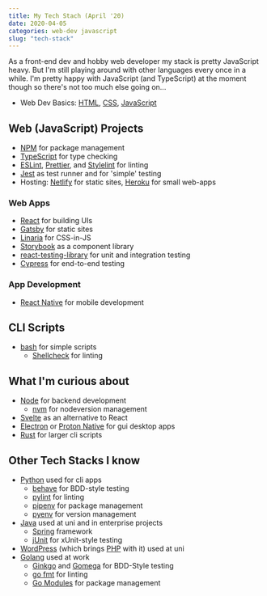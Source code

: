 ```yaml
---
title: My Tech Stach (April '20)
date: 2020-04-05
categories: web-dev javascript
slug: "tech-stack"
---
```


As a front-end dev and hobby web developer my stack is pretty JavaScript heavy. But I'm still playing around with other languages every once in a while. I'm pretty happy with JavaScript (and TypeScript) at the moment though so there's not too much else going on...

* Web Dev Basics: [HTML](https://developer.mozilla.org/en-US/docs/Web/HTML), [CSS](https://developer.mozilla.org/en-US/docs/Web/CSS), [JavaScript](https://developer.mozilla.org/de/docs/Web/JavaScript)

## Web (JavaScript) Projects
* [NPM](https://docs.npmjs.com/) for package management
* [TypeScript](https://www.typescriptlang.org/) for type checking
* [ESLint](https://eslint.org/), [Prettier](https://prettier.io/), and [Stylelint](https://stylelint.io/) for linting
* [Jest](https://jestjs.io/) as test runner and for 'simple' testing
* Hosting: [Netlify](https://www.netlify.com/) for static sites, [Heroku](https://www.heroku.com/) for small web-apps

### Web Apps
* [React](https://reactjs.org/) for building UIs
* [Gatsby](https://www.gatsbyjs.org/) for static sites
* [Linaria](https://linaria.now.sh/) for CSS-in-JS
* [Storybook](https://storybook.js.org/) as a component library
* [react-testing-library](https://testing-library.com/docs/react-testing-library/intro) for unit and integration testing
* [Cypress](https://www.cypress.io/) for end-to-end testing

### App Development
* [React Native](https://facebook.github.io/react-native/) for mobile development


## CLI Scripts
* [bash](https://www.gnu.org/software/bash/) for simple scripts
  * [Shellcheck](https://www.shellcheck.net/) for linting


## What I'm curious about
* [Node](https://nodejs.org/) for backend development
  * [nvm](https://github.com/creationix/nvm) for nodeversion management
* [Svelte](https://svelte.dev/) as an alternative to React
* [Electron](https://electronjs.org/) or [Proton Native](https://proton-native.js.org/#/) for gui desktop apps
* [Rust](https://www.rust-lang.org/) for larger cli scripts


## Other Tech Stacks I know
* [Python](https://www.python.org/) used for cli apps
  * [behave](https://github.com/behave/behave) for BDD-style testing
  * [pylint](https://www.pylint.org/) for linting
  * [pipenv](https://github.com/pypa/pipenv) for package management
  * [pyenv](https://github.com/pyenv/pyenv) for version management
* [Java](https://www.oracle.com/technetwork/java/javase/overview/index.html) used at uni and in enterprise projects
  * [Spring](https://spring.io/) framework
  * [jUnit](https://junit.org/junit5/) for xUnit-style testing
* [WordPress](https://wordpress.org/) (which brings [PHP](https://secure.php.net/) with it) used at uni
* [Golang](https://golang.org/) used at work
  * [Ginkgo](https://onsi.github.io/ginkgo/) and [Gomega](https://onsi.github.io/gomega/) for BDD-Style testing
  * [go fmt](https://golang.org/cmd/gofmt/) for linting
  * [Go Modules](https://github.com/golang/go/wiki/Modules) for package management
